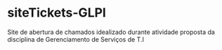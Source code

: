 # siteTickets-GLPI
Site de abertura de chamados idealizado durante atividade proposta da disciplina de Gerenciamento de Serviços de T.I
